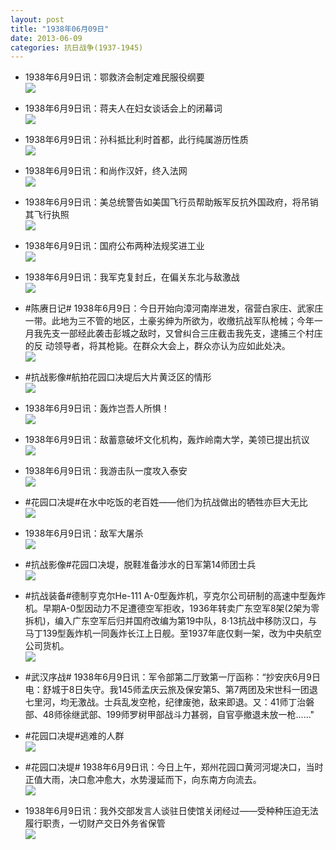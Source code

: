 ```yaml
---
layout: post
title: "1938年06月09日"
date: 2013-06-09
categories: 抗日战争(1937-1945)
---
```


<meta name="referrer" content="no-referrer" />

- 1938年6月9日讯：鄂救济会制定难民服役纲要 <br/><img src="https://ww4.sinaimg.cn/large/aca367d8jw1e5i90gu14uj20c10np0us.jpg" />

- 1938年6月9日讯：蒋夫人在妇女谈话会上的闭幕词 <br/><img src="https://ww4.sinaimg.cn/large/aca367d8jw1e5i7imfvgoj20c117bgrn.jpg" />

- 1938年6月9日讯：孙科抵比利时首都，此行纯属游历性质 <br/><img src="https://ww1.sinaimg.cn/large/aca367d8jw1e5i7a1u9n8j20c10pnjss.jpg" />

- 1938年6月9日讯：和尚作汉奸，终入法网 <br/><img src="https://ww3.sinaimg.cn/large/aca367d8jw1e5i5sa3uejj20930fdq4k.jpg" />

- 1938年6月9日讯：美总统警告如美国飞行员帮助叛军反抗外国政府，将吊销其飞行执照 <br/><img src="https://ww2.sinaimg.cn/large/aca367d8jw1e5i41sgnnpj20910grjs7.jpg" />

- 1938年6月9日讯：国府公布两种法规奖进工业 <br/><img src="https://ww3.sinaimg.cn/large/aca367d8jw1e5i2bg4cyij20c10w542i.jpg" />

- 1938年6月9日讯：我军克复封丘，在偏关东北与敌激战 <br/><img src="https://ww4.sinaimg.cn/large/aca367d8jw1e5i0kmbjqpj20c10n20v2.jpg" />

- #陈赓日记# 1938年6月9日：今日开始向漳河南岸进发，宿营白家庄、武家庄一带。此地为三不管的地区，土豪劣绅为所欲为，收缴抗战军队枪械；今年一月我先支一部经此袭击彭城之敌时，又曾纠合三庄截击我先支，逮捕三个村庄的反 动领导者，将其枪毙。在群众大会上，群众亦认为应如此处决。 <br/><img src="https://ww2.sinaimg.cn/large/aca367d8jw1e5hy16658vj20b40f6ta3.jpg" />

- #抗战影像#航拍花园口决堤后大片黄泛区的情形 <br/><img src="https://ww2.sinaimg.cn/large/aca367d8jw1e5hw94sxkfj20i20d5dha.jpg" />

- 1938年6月9日讯：轰炸岂吾人所惧！ <br/><img src="https://ww3.sinaimg.cn/large/aca367d8jw1e5hvd8t176j20c10sj77u.jpg" />

- 1938年6月9日讯：敌蓄意破坏文化机构，轰炸岭南大学，美领已提出抗议 <br/><img src="https://ww1.sinaimg.cn/large/aca367d8jw1e5htng7rl4j204c0a4q33.jpg" />

- 1938年6月9日讯：我游击队一度攻入泰安 <br/><img src="https://ww3.sinaimg.cn/large/aca367d8jw1e5hrwdj1enj20au0ootal.jpg" />

- #花园口决堤#在水中吃饭的老百姓——他们为抗战做出的牺牲亦巨大无比 <br/><img src="https://ww2.sinaimg.cn/large/aca367d8jw1e5hrblifx0j20ma0h20vw.jpg" />

- 1938年6月9日讯：敌军大屠杀 <br/><img src="https://ww1.sinaimg.cn/large/aca367d8jw1e5hq61rm2bj20aq0a5q40.jpg" />

- #抗战影像#花园口决堤，脱鞋准备涉水的日军第14师团士兵 <br/><img src="https://ww2.sinaimg.cn/large/aca367d8jw1e5hpbg4ap9j20hs0dnwgh.jpg" />

- #抗战装备#德制亨克尔He-111 A-0型轰炸机，亨克尔公司研制的高速中型轰炸机。早期A-0型因动力不足遭德空军拒收，1936年转卖广东空军8架(2架为零拆机)，编入广东空军后归并国府改编为第19中队，8·13抗战中移防汉口，与马丁139型轰炸机一同轰炸长江上日舰。至1937年底仅剩一架，改为中央航空公司货机。 <br/><img src="https://ww2.sinaimg.cn/large/aca367d8jw1e5hnka9mrkj20c10c1wf2.jpg" />

- #武汉序战# 1938年6月9日讯：军令部第二厅致第一厅函称：“抄安庆6月9日电：舒城于8日失守。我145师孟庆云旅及保安第5、第7两团及宋世科一团退七里河，均无激战。士兵乱发空枪，纪律废弛，敌来即退。又：41师丁治磐部、48师徐继武部、199师罗树甲部战斗力甚弱，自官亭撤退未放一枪......" 

- #花园口决堤#逃难的人群 <br/><img src="https://ww4.sinaimg.cn/large/aca367d8jw1e5hm4brgtyj20ci08sjrz.jpg" />

- #花园口决堤# 1938年6月9日讯：今日上午，郑州花园口黄河河堤决口，当时正值大雨，决口愈冲愈大，水势漫延而下，向东南方向流去。  <br/><img src="https://ww2.sinaimg.cn/large/aca367d8jw1e5hk5uy1txj20c11oy0xf.jpg" />

- 1938年6月9日讯：我外交部发言人谈驻日使馆关闭经过——受种种压迫无法履行职责，一切财产交日外务省保管 <br/><img src="https://ww3.sinaimg.cn/large/aca367d8jw1e5hj8sg9mij20fz0flwh3.jpg" />


